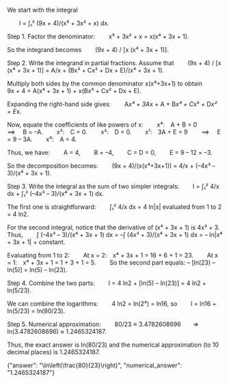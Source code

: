 We start with the integral

  I = ∫₁² (9x + 4)/(x⁵ + 3x² + x) dx.

Step 1. Factor the denominator:
  x⁵ + 3x² + x = x(x⁴ + 3x + 1).

So the integrand becomes
  (9x + 4) / [x (x⁴ + 3x + 1)].

Step 2. Write the integrand in partial fractions. Assume that
  (9x + 4) / [x (x⁴ + 3x + 1)] = A/x + (Bx³ + Cx² + Dx + E)/(x⁴ + 3x + 1).

Multiply both sides by the common denominator x(x⁴+3x+1) to obtain
  9x + 4 = A(x⁴ + 3x + 1) + x(Bx³ + Cx² + Dx + E).

Expanding the right-hand side gives:
  A*x⁴ + 3A*x + A + B*x⁴ + C*x³ + D*x² + E*x.

Now, equate the coefficients of like powers of x:
  x⁴: A + B = 0   ⟹  B = –A.
  x³: C = 0.
  x²: D = 0.
  x¹: 3A + E = 9   ⟹  E = 9 – 3A.
  x⁰: A = 4.

Thus, we have:
  A = 4,
  B = –4,
  C = D = 0,
  E = 9 – 12 = –3.

So the decomposition becomes:
  (9x + 4)/(x(x⁴+3x+1)) = 4/x + (–4x³ – 3)/(x⁴ + 3x + 1).

Step 3. Write the integral as the sum of two simpler integrals:
  I = ∫₁² 4/x dx + ∫₁² (–4x³ – 3)/(x⁴ + 3x + 1) dx.

The first one is straightforward:
  ∫₁² 4/x dx = 4 ln|x| evaluated from 1 to 2 = 4 ln2.

For the second integral, notice that the derivative of (x⁴ + 3x + 1) is 4x³ + 3. Thus,
  ∫ (–4x³ – 3)/(x⁴ + 3x + 1) dx = –∫ (4x³ + 3)/(x⁴ + 3x + 1) dx = – ln|x⁴ + 3x + 1| + constant.

Evaluating from 1 to 2:
  At x = 2: x⁴ + 3x + 1 = 16 + 6 + 1 = 23.
  At x = 1: x⁴ + 3x + 1 = 1 + 3 + 1 = 5.
  So the second part equals: – [ln(23) – ln(5)] = ln(5) – ln(23).

Step 4. Combine the two parts:
  I = 4 ln2 + [ln(5) – ln(23)] = 4 ln2 + ln(5/23).

We can combine the logarithms:
  4 ln2 = ln(2⁴) = ln16, so
  I = ln16 + ln(5/23) = ln(80/23).

Step 5. Numerical approximation:
  80/23 ≈ 3.4782608696  ⇒  ln(3.4782608696) ≈ 1.2465324187.

Thus, the exact answer is ln(80/23) and the numerical approximation (to 10 decimal places) is 1.2465324187.

{"answer": "\\ln\\left(\\frac{80}{23}\\right)", "numerical_answer": "1.2465324187"}
